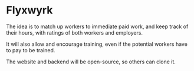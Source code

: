 # Flyxwyrk

The idea is to match up workers to immediate paid work, and keep track of
their hours, with ratings of both workers and employers.

It will also allow and encourage training, even if the potential workers
have to pay to be trained.

The website and backend will be open-source, so others can clone it.
